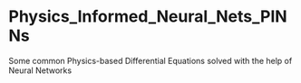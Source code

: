 # Physics_Informed_Neural_Nets_PINNs
Some common Physics-based Differential Equations solved with the help of Neural Networks
